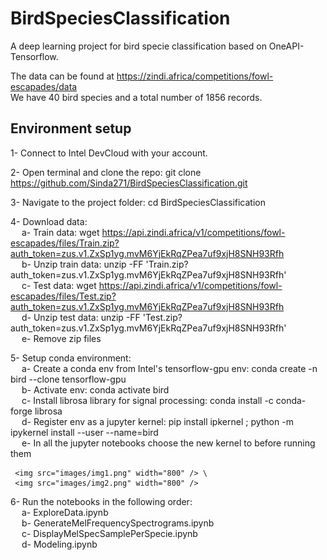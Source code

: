 # BirdSpeciesClassification
A deep learning project for bird specie classification based on OneAPI-Tensorflow.

The data can be found at https://zindi.africa/competitions/fowl-escapades/data \
We have 40 bird species and a total number of 1856 records.

## Environment setup
1- Connect to Intel DevCloud with your account. 

2- Open terminal and clone the repo: git clone https://github.com/Sinda271/BirdSpeciesClassification.git 

3- Navigate to the project folder: cd BirdSpeciesClassification 

4- Download data: \
&emsp;    a- Train data: wget https://api.zindi.africa/v1/competitions/fowl-escapades/files/Train.zip?auth_token=zus.v1.ZxSp1yg.mvM6YjEkRqZPea7uf9xjH8SNH93Rfh \
&emsp;    b- Unzip train data: unzip -FF 'Train.zip?auth_token=zus.v1.ZxSp1yg.mvM6YjEkRqZPea7uf9xjH8SNH93Rfh' \
&emsp;    c- Test data: wget https://api.zindi.africa/v1/competitions/fowl-escapades/files/Test.zip?auth_token=zus.v1.ZxSp1yg.mvM6YjEkRqZPea7uf9xjH8SNH93Rfh \
&emsp;    d- Unzip test data: unzip -FF 'Test.zip?auth_token=zus.v1.ZxSp1yg.mvM6YjEkRqZPea7uf9xjH8SNH93Rfh' \
&emsp;    e- Remove zip files 
    
5- Setup conda environment: \
&emsp;    a- Create a conda env from Intel's tensorflow-gpu env: conda create -n bird --clone tensorflow-gpu \
&emsp;    b- Activate env: conda activate bird \
&emsp;    c- Install librosa library for signal processing: conda install -c conda-forge librosa \
&emsp;    d- Register env as a jupyter kernel: pip install ipkernel ; python -m ipykernel install --user --name=bird \
&emsp;    e- In all the jupyter notebooks choose the new kernel to before running them 

     <img src="images/img1.png" width="800" /> \
     <img src="images/img2.png" width="800" />
    
6- Run the notebooks in the following order: \
&emsp;    a- ExploreData.ipynb \
&emsp;    b- GenerateMelFrequencySpectrograms.ipynb \
&emsp;    c- DisplayMelSpecSamplePerSpecie.ipynb \
&emsp;    d- Modeling.ipynb 
    
